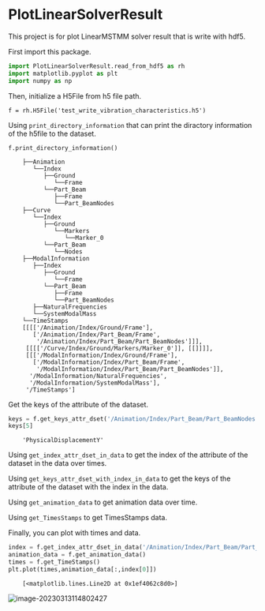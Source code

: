 PlotLinearSolverResult
==============================

This project is for plot LinearMSTMM solver result that is write with hdf5.

First import this package.
```python
import PlotLinearSolverResult.read_from_hdf5 as rh
import matplotlib.pyplot as plt
import numpy as np
```

Then, initialize a H5File from h5 file path.

```
f = rh.H5File('test_write_vibration_characteristics.h5')
```

Using `print_directory_information` that can print the diractory information of the h5file to the dataset.

```
f.print_directory_information()
```
```text
​    ├──Animation
​       └──Index
​          ├──Ground
​             └──Frame
​          └──Part_Beam
​             ├──Frame
​             └──Part_BeamNodes
​    ├──Curve
​       └──Index
​          ├──Ground
​             └──Markers
​                └──Marker_0
​          └──Part_Beam
​             └──Nodes
​    ├──ModalInformation
​       ├──Index
​          ├──Ground
​             └──Frame
​          └──Part_Beam
​             ├──Frame
​             └──Part_BeamNodes
​       ├──NaturalFrequencies
​       └──SystemModalMass
​    └──TimeStamps
​    [[[['/Animation/Index/Ground/Frame'],
​       ['/Animation/Index/Part_Beam/Frame',
​        '/Animation/Index/Part_Beam/Part_BeamNodes']]],
​     [[[['/Curve/Index/Ground/Markers/Marker_0']], [[]]]],
​     [[['/ModalInformation/Index/Ground/Frame'],
​       ['/ModalInformation/Index/Part_Beam/Frame',
​        '/ModalInformation/Index/Part_Beam/Part_BeamNodes']],
​      '/ModalInformation/NaturalFrequencies',
​      '/ModalInformation/SystemModalMass'],
​     '/TimeStamps']
```

Get the keys of the attribute of the dataset.

```python
keys = f.get_keys_attr_dset('/Animation/Index/Part_Beam/Part_BeamNodes')
keys[5]
```

```
​    'PhysicalDisplacementY'
```

Using `get_index_attr_dset_in_data` to get the index of the attribute of the dataset in the data over times.

Using `get_keys_attr_dset_with_index_in_data` to get the keys of the attribute of the dataset with the index in the data.

Using `get_animation_data` to get animation data over time.

Using `get_TimesStamps` to get TimesStamps data.

Finally, you can plot with times and data.

```python
index = f.get_index_attr_dset_in_data('/Animation/Index/Part_Beam/Part_BeamNodes',keys[5])
animation_data = f.get_animation_data()
times = f.get_TimeStamps()
plt.plot(times,animation_data[:,index[0]])
```

```
​    [<matplotlib.lines.Line2D at 0x1ef4062c8d0>]
```

![image-20230313114802427](https://s1.vika.cn/space/2023/03/13/86860a0b033d447590286ed0b0cd68dd)
    